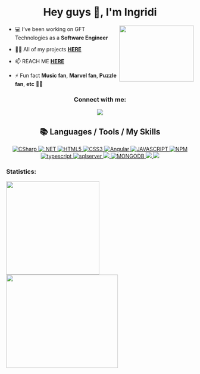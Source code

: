 <h1 align="center">Hey guys 👋, I'm Ingridi</h1>


<img align="right" src="https://media.giphy.com/media/9rtpurjbqiqZXbBBet/giphy.gif" width="200" height="150" />

- 💻 I’ve been working on GFT Technologies as a **Software Engineer** 

- 👨‍💻 All of my projects **[HERE](https://github.com/ingridigavem?tab=repositories)**

- 📫 REACH ME **[HERE](mailto:ingridigavem@gmail.com)**

- ⚡ Fun fact **Music fan**, **Marvel fan**, **Puzzle fan**, **etc** 🤣😂


<h3 align="center">Connect with me:</h3>
<p align="center">
<a href="https://linkedin.com/in/ingridi-gave" target="blank"><img src="https://img.shields.io/badge/LinkedIn-0077B5?style=for-the-badge&logo=linkedin&logoColor=white">
</a>
</p>

<h2 align="center">📚 Languages / Tools / My Skills </h2>

<p align="center"> 
<!--CSharp-->
  <a href="https://docs.microsoft.com/en-us/dotnet/csharp/" target="_blank">
     <img alt="CSharp" src="https://img.shields.io/badge/CSharp-20232A?style=for-the-badge&logo=csharp&logoColor=512BD4"/>   
  </a>
<!--.NET-->
  <a href="https://docs.microsoft.com/en-us/dotnet/" target="_blank">
    <img alt=".NET" src="https://img.shields.io/badge/.NET-20232A?style=for-the-badge&logo=.NET&logoColor=836FFF"/> 
  </a>
<!--HTML5-->
  <a href="https://www.w3schools.com/html/default.asp" target="_blank">
    <img alt="HTML5" src="https://img.shields.io/badge/HTML5-20232A?style=for-the-badge&logo=html5&logoColor=E34F26"/>
  </a> 
<!--CSS-->
  <a href="https://www.w3schools.com/css/" target="_blank">
    <img alt="CSS3" src="https://img.shields.io/badge/CSS3-20232A?style=for-the-badge&logo=css3&logoColor=1572B6"/>
  </a> 
<!--Angular-->
  <a href="https://angular.io/" target="_blank">
    <img alt="Angular" src="https://img.shields.io/badge/Angular-20232A?style=for-the-badge&logo=angular&logoColor=DD0031"/>
  </a>
    <!--Javscript-->
  <a href="https://developer.mozilla.org/en-US/docs/Web/JavaScript" target="_blank">
    <img alt="JAVASCRIPT" src="https://img.shields.io/badge/JavaScript-20232A?style=for-the-badge&logo=javascript&logoColor=F7DF1E"/> 
  </a>
<!--NPM-->
  <a href="https://www.npmjs.com/" target="_blank">
      <img alt="NPM" src="https://img.shields.io/badge/npm-20232A?style=for-the-badge&logo=npm&logoColor=CB3837"/>
  </a>
<!--Typescript-->
  <a href="https://www.typescriptlang.org/" target="_blank">
     <img alt="typescript" src="https://img.shields.io/badge/Typescript-20232A?style=for-the-badge&logo=Typescript&logoColor=3178C6"/>
     
  </a>
<!--sqlserver-->
  <a href="https://www.microsoft.com/pt-br/sql-server" target="_blank">
     <img alt="sqlserver" src="https://img.shields.io/badge/sqlserver-20232A?style=for-the-badge&logo=microsoftsqlserver&logoColor=CC2927)"/>
  </a>
  <!--Docker-->
  <a href="https://www.docker.com/">
    <img src="https://img.shields.io/badge/docker-20232A?style=for-the-badge&logo=docker&logoColor=2496ED"/>
  </a>
<!--MongoDB-->
  <a href="https://docs.mongodb.com/" target="_blank">
     <img alt="MONGODB" src="https://img.shields.io/badge/MongoDB-20232A?style=for-the-badge&logo=MongoDB&logoColor=339933"/>
  </a>
<!--Scrum-->
  <a href="https://www.scrum.org/">
    <img src="https://img.shields.io/badge/Scrum-20232A?style=for-the-badge&logo=clockify&logoColor=3A7C9A"/>
  </a>
<!--Kanban-->
  <a href="https://www.scrum.org/resources/kanban-guide-scrum-teams">
    <img src="https://img.shields.io/badge/Kanban-20232A?style=for-the-badge&logo=pinboard&logoColor=DD0000"/>
  </a>
</p>

<h3 align="left">Statistics:</h3>
<p align="left">
  
<div>
  <img height="250" src="https://github-readme-stats.vercel.app/api?username=ingridigavem&show_icons=true&theme=tokyonight&count_private=true&line_height=33"/>
  <img height="250" width="300" src="https://github-readme-stats.vercel.app/api/top-langs/?username=ingridigavem&show_icons=true&theme=tokyonight&count_private=true"/>
</div>
